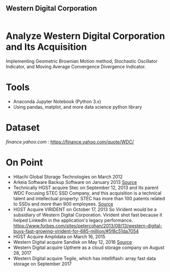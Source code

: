 ## Western Digital Corporation
<img src="">

# Analyze Western Digital Corporation and Its Acquisition
Implementing Geometric Brownian Motion method, Stochastic Oscillator Indicator, and Moving Average Convergence Divergence Indicator.

# Tools
* Anaconda Jupyter Notebook (Python 3.x)
* Using pandas, matplot, and more data science python library

# Dataset
_finance.yahoo.com_ : https://finance.yahoo.com/quote/WDC/

# On Point
* Hitachi Global Storage Technologies on March 2012 
* Arkeia Software Backup Software on January 2013 <a href="http://www.jagatreview.com/2013/01/pr-wd-memperluas-portofolio-produk-penyimpanan-smb-dengan-solusi-software-arkeia/">Source</a>
* Technically HGST acquire Stec on September 12, 2013 and Its parent WDC Focusing STEC SSD Company, and this acquisition is a technical talent and intellectual property: STEC has more than 100 patents related to SSDs and more than 900 employees. <a href="https://www.anandtech.com/show/7100/western-digital-acquires-stec">Source</a>
* HGST Acquire VIRIDENT on October 17, 2013 So Virident would be a subsidiary of Western Digital Corporation. Virident shot fast because it helped LinkedIn in the application's legacy performance. https://www.forbes.com/sites/petercohan/2013/09/13/western-digital-buys-fast-growing-virident-for-685-million/#5f8c51da7054 
* HGST Acquire Amplidata on March 16, 2015
* Western Digital acquire Sandisk on May 12, 2016 <a href="http://www.jagatreview.com/2016/05/western-digital-resmi-beli-sandisk-seharga-rp-253-triliun/ menutup hutang sandisk">Source</a>
* Western Digital acquire Upthere as a cloud storage company on August 28, 2017
* Western Digital acquire Tegile, which has intelliflash: array fast data storage on September 2017
 
